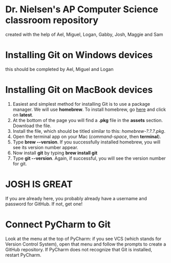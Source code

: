 # Dr. Nielsen's AP Computer Science classroom repository
created with the help of Ael, Miguel, Logan, Gabby, Josh, Maggie and Sam
# Installing Git on Windows devices
this should be completed by Ael, Miguel and Logan
# Installing Git on MacBook devices
1. Easiest and simplest method for installing Git is to use a package manager. We will use **homebrew**. To install homebrew, go [here](https://github.com/Homebrew/brew/releases/) and click on **latest**.
2. At the bottom of the page you will find a **.pkg** file in the **assets** section. Download the file.
3. Install the file, which should be titled similar to this: _homebrew-?.?.?.pkg_.
4. Open the terminal app on your Mac (_command-space_, then **terminal**).
5. Type **brew --version**. If you successfully installed homebrew, you will see its version number appear.
6. Now install **git** by typing **brew install git**
7. Type **git --version**. Again, if successful, you will see the version number for git.
# JOSH IS GREAT
If you are already here, you probably already have a username and password for GitHub. If not, get one!
# Connect PyCharm to Git
Look at the menu at the top of PyCharm: if you see VCS (which stands for Version Control System), open that menu and follow the prompts to create a GitHub repository. If PyCharm does not recognize that Git is installed, restart PyCharm.
